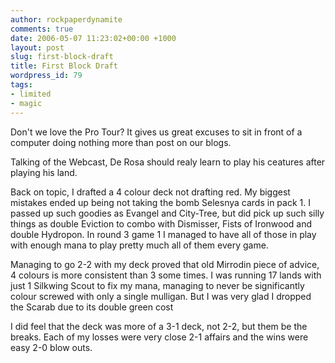 ```yaml
---
author: rockpaperdynamite
comments: true
date: 2006-05-07 11:23:02+00:00 +1000
layout: post
slug: first-block-draft
title: First Block Draft
wordpress_id: 79
tags:
- limited
- magic
---
```


Don't we love the Pro Tour? It gives us great excuses to sit in front of a computer doing nothing more than post on our blogs.

Talking of the Webcast, De Rosa should realy learn to play his ceatures after playing his land.

Back on topic, I drafted a 4 colour deck not drafting red. My biggest mistakes ended up being not taking the bomb Selesnya cards in pack 1. I passed up such goodies as Evangel and City-Tree, but did pick up such silly things as double Eviction to combo with Dismisser, Fists of Ironwood and double Hydropon. In round 3 game 1 I managed to have all of those in play with enough mana to play pretty much all of them every game.

Managing to go 2-2 with my deck proved that old Mirrodin piece of advice, 4 colours is more consistent than 3 some times. I was running 17 lands with just 1 Silkwing Scout to fix my mana, managing to never be significantly colour screwed with only a single mulligan. But I was very glad I dropped the Scarab due to its double green cost

I did feel that the deck was more of a 3-1 deck, not 2-2, but them be the breaks. Each of my losses were very close 2-1 affairs and the wins were easy 2-0 blow outs.



